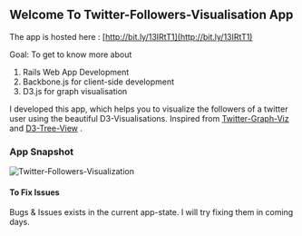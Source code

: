 ## Welcome To Twitter-Followers-Visualisation App
The app is hosted here : [http://bit.ly/13IRtT1](http://bit.ly/13IRtT1)

Goal: To get to know more about 
1. Rails Web App Development
2. Backbone.js for client-side development
3. D3.js for graph visualisation

I developed this app, which helps you to visualize the followers of a twitter user using the beautiful D3-Visualisations. Inspired from [Twitter-Graph-Viz](http://www.mathieu-elie.net/data-visualization-with-d3-js-coffeescript-and-backbone-js/) and [D3-Tree-View](http://mbostock.github.com/d3/talk/20111116/force-collapsible.html) .

### App Snapshot
![Twitter-Followers-Visualization](http://twitter-followers-viz.herokuapp.com/TwitterFollowersViz.png)

#### To Fix Issues

Bugs & Issues exists in the current app-state. I will try fixing them in coming days.
